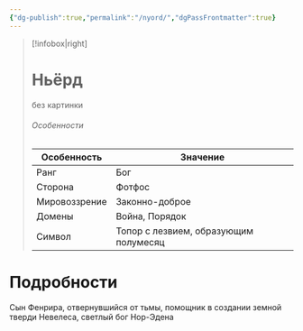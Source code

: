 ```yaml
---
{"dg-publish":true,"permalink":"/nyord/","dgPassFrontmatter":true}
---
```


> [!infobox|right]
> # Ньёрд
> без картинки
> ###### Особенности
> | Особенность | Значение |
> | ---- | ---- |
> | Ранг |Бог |
> | Сторона | Фотфос|
> | Мировоззрение | Законно-доброе |
> | Домены |Война, Порядок|
> |Символ| Топор с лезвием, образующим полумесяц|

# Подробности

Сын Фенрира, отвернувшийся от тьмы, помощник в создании земной тверди Невелеса, светлый бог Нор-Эдена